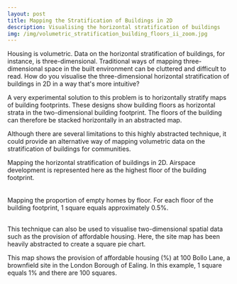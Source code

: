 ```yaml
---
layout: post
title: Mapping the Stratification of Buildings in 2D
description: Visualising the horizontal stratification of buildings
img: /img/volumetric_stratification_building_floors_ii_zoom.jpg
---
```

  
Housing is volumetric. Data on the horizontal stratification of buildings, for instance, is three-dimensional. Traditional ways of mapping three-dimensional space in the built environment can be cluttered and difficult to read. How do you visualise the three-dimensional horizontal stratification of buildings in 2D in a way that's more intuitive?

A very experimental solution to this problem is to horizontally stratify maps of building footprints. These designs show building floors as horizontal strata in the two-dimensional building footprint. The floors of the building can therefore be stacked horizontally in an abstracted map.

Although there are several limitations to this highly abstracted technique, it could provide an alternative way of mapping volumetric data on the stratification of buildings for communities.

<div class="col">
	<img class="col" src="{{ site.baseurl }}/img/volumetric_stratification_building_floors_ii.jpg" alt="" title=""/>
</div>

<div class="col three caption">
	Mapping the horizontal stratification of buildings in 2D. Airspace development is represented here as the highest floor of the building footprint.
</div>

<br>
<br>

<div class="col">
	<img class="col" src="{{ site.baseurl }}/img/volumetric_stratification_empty_housing_floors.png" alt="" title=""/>
</div>

<div class="col three caption">
	Mapping the proportion of empty homes by floor. For each floor of the building footprint, 1 square equals approximately 0.5%.
</div>

<br>

This technique can also be used to visualise two-dimensional spatial data such as the provision of affordable housing. Here, the site map has been heavily abstracted to create a square pie chart.

<div class="col">
	<img class="col" src="{{ site.baseurl }}/img/abstracted_map_square_pie_chart.jpeg" alt="" title=""/>
</div>

<div class="col three caption">
	This map shows the provision of affordable housing (%) at 100 Bollo Lane, a brownfield site in the London Borough of Ealing. In this example, 1 square equals 1% and there are 100 squares.
</div>
